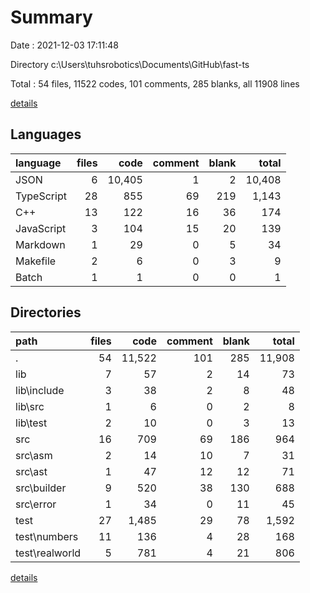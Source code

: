 # Summary

Date : 2021-12-03 17:11:48

Directory c:\Users\tuhsrobotics\Documents\GitHub\fast-ts

Total : 54 files,  11522 codes, 101 comments, 285 blanks, all 11908 lines

[details](details.md)

## Languages
| language | files | code | comment | blank | total |
| :--- | ---: | ---: | ---: | ---: | ---: |
| JSON | 6 | 10,405 | 1 | 2 | 10,408 |
| TypeScript | 28 | 855 | 69 | 219 | 1,143 |
| C++ | 13 | 122 | 16 | 36 | 174 |
| JavaScript | 3 | 104 | 15 | 20 | 139 |
| Markdown | 1 | 29 | 0 | 5 | 34 |
| Makefile | 2 | 6 | 0 | 3 | 9 |
| Batch | 1 | 1 | 0 | 0 | 1 |

## Directories
| path | files | code | comment | blank | total |
| :--- | ---: | ---: | ---: | ---: | ---: |
| . | 54 | 11,522 | 101 | 285 | 11,908 |
| lib | 7 | 57 | 2 | 14 | 73 |
| lib\include | 3 | 38 | 2 | 8 | 48 |
| lib\src | 1 | 6 | 0 | 2 | 8 |
| lib\test | 2 | 10 | 0 | 3 | 13 |
| src | 16 | 709 | 69 | 186 | 964 |
| src\asm | 2 | 14 | 10 | 7 | 31 |
| src\ast | 1 | 47 | 12 | 12 | 71 |
| src\builder | 9 | 520 | 38 | 130 | 688 |
| src\error | 1 | 34 | 0 | 11 | 45 |
| test | 27 | 1,485 | 29 | 78 | 1,592 |
| test\numbers | 11 | 136 | 4 | 28 | 168 |
| test\realworld | 5 | 781 | 4 | 21 | 806 |

[details](details.md)